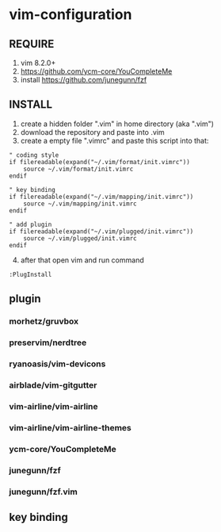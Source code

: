 # vim-configuration
## REQUIRE
1. vim 8.2.0+
2. https://github.com/ycm-core/YouCompleteMe
3. install https://github.com/junegunn/fzf
## INSTALL
1. create a hidden folder ".vim" in home directory (aka ".vim")
2. download the repository and paste into .vim 
3. create a empty file ".vimrc" and paste this script into that:
```
" coding style
if filereadable(expand("~/.vim/format/init.vimrc"))
    source ~/.vim/format/init.vimrc
endif

" key binding
if filereadable(expand("~/.vim/mapping/init.vimrc"))
    source ~/.vim/mapping/init.vimrc 
endif

" add plugin 
if filereadable(expand("~/.vim/plugged/init.vimrc"))
    source ~/.vim/plugged/init.vimrc
endif 
```
4. after that open vim and run command
```
:PlugInstall
```
## plugin
### morhetz/gruvbox
### preservim/nerdtree
### ryanoasis/vim-devicons
### airblade/vim-gitgutter
### vim-airline/vim-airline
### vim-airline/vim-airline-themes
### ycm-core/YouCompleteMe
### junegunn/fzf
### junegunn/fzf.vim
## key binding
